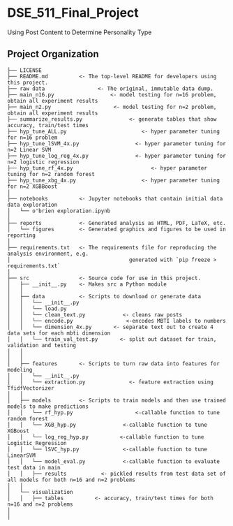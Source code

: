 DSE_511_Final_Project
==============================

Using Post Content to Determine Personality Type

Project Organization
------------

    ├── LICENSE
    ├── README.md          <- The top-level README for developers using this project.
    ├── raw data 	             <- The original, immutable data dump.
    ├── main_n16.py                  <- model testing for n=16 problem, obtain all experiment results 
    ├── main_n2.py                    <- model testing for n=2 problem, obtain all experiment results 
    ├── summarize_results.py           	   <- generate tables that show accuracy, train/test times
    ├── hyp_tune_ALL.py            	           <- hyper parameter tuning for n=16 problem   
    ├── hyp_tune_lSVM_4x.py                  <- hyper parameter tuning for n=2 Linear SVM 
    ├── hyp_tune_log_reg_4x.py               <- hyper parameter tuning for n=2 logistic regression
    ├── hyp_tune_rf_4x.py                         <- hyper parameter tuning for n=2 random forest
    ├── hyp_tune_xbg_4x.py                     <- hyper parameter tuning for n=2 XGBBoost
    │
    ├── notebooks          <- Jupyter notebooks that contain initial data data exploration
    │   └── o'brien exploration.ipynb    
    │
    ├── reports            <- Generated analysis as HTML, PDF, LaTeX, etc.
    │   └── figures        <- Generated graphics and figures to be used in reporting
    │
    ├── requirements.txt   <- The requirements file for reproducing the analysis environment, e.g.
    │                         		       generated with `pip freeze > requirements.txt`
    │
    ├── src                <- Source code for use in this project.
    │   ├── __init__.py    <- Makes src a Python module
    │   │
    │   ├── data           <- Scripts to download or generate data
    │   │   └── __init__.py
    │   │   └── load.py
    │   │   └── clean_text.py            <- cleans raw posts
    │   │   └── encode.py                 <-encodes MBTI labels to numbers
    │   │   └── dimension_4x.py       <- separate text out to create 4 data sets for each mbti dimension
    │   │   └── train_val_test.py       <- split out dataset for train, validation and testing 
    │   │   
    │   │
    │   ├── features       <- Scripts to turn raw data into features for modeling
    │   │   └── __init__.py    
    │   │   └── extraction.py              <- feature extraction using TfidfVectorizer
    │   │
    │   ├── models         <- Scripts to train models and then use trained models to make predictions                
    │   │   └── rf_hyp.py                    <-callable function to tune random forest
    │   │   └── XGB_hyp.py               <-callable function to tune XGBoost
    │   │   └── log_reg_hyp.py          <-callable function to tune Logistic Regression 
    │   │   └── lSVC_hyp.py              <-callable function to tune LinearSVM
    │   │   └── model_eval.py            <-callable function to evaluate test data in main 
    │   │   ├── results           <- pickled results from test data set of all models for both n=16 and n=2 problems      
    │   │
    │   └── visualization  
    │   │   ├── tables          <- accuracy, train/test times for both n=16 and n=2 problems      
    │       
    │
